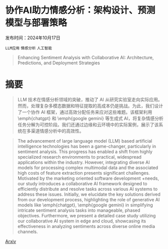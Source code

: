 # 协作AI助力情感分析：架构设计、预测模型与部署策略

发布时间：2024年10月17日

`LLM应用` `情感分析` `人工智能`

> Enhancing Sentiment Analysis with Collaborative AI: Architecture, Predictions, and Deployment Strategies

# 摘要

> LLM 技术在情感分析领域的突破，推动了 AI 从研究实验室走向实际应用。然而，处理复杂多模态数据和特征提取的高成本仍是挑战。为此，我们设计了一个协作 AI 框架，通过高效分配任务来应对这些难题。该框架利用 \emph{chatgpt} 和 \emph{google gemini} 等生成式 AI，将复杂情感分析任务分解为可控阶段。我们还通过边缘和云环境中的实际案例，展示了该系统在多渠道情感分析中的高效性。

> The advancement of large language model (LLM) based artificial intelligence technologies has been a game-changer, particularly in sentiment analysis. This progress has enabled a shift from highly specialized research environments to practical, widespread applications within the industry. However, integrating diverse AI models for processing complex multimodal data and the associated high costs of feature extraction presents significant challenges. Motivated by the marketing oriented software development +needs, our study introduces a collaborative AI framework designed to efficiently distribute and resolve tasks across various AI systems to address these issues. Initially, we elucidate the key solutions derived from our development process, highlighting the role of generative AI models like \emph{chatgpt}, \emph{google gemini} in simplifying intricate sentiment analysis tasks into manageable, phased objectives. Furthermore, we present a detailed case study utilizing our collaborative AI system in edge and cloud, showcasing its effectiveness in analyzing sentiments across diverse online media channels.

[Arxiv](https://arxiv.org/abs/2410.13247)